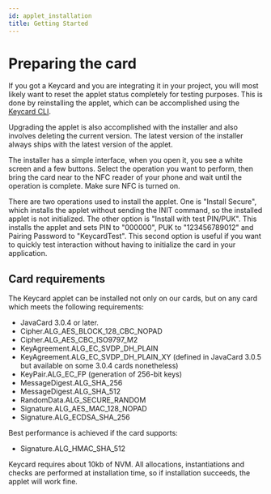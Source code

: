 ```yaml
---
id: applet_installation
title: Getting Started
---
```


# Preparing the card

If you got a Keycard and you are integrating it in your project, you will most likely want to reset the applet status completely for testing purposes. This is done by reinstalling the applet, which can be accomplished using the [Keycard CLI](https://github.com/status-im/keycard-cli).

Upgrading the applet is also accomplished with the installer and also involves deleting the current version. The latest version of the installer always ships with the latest version of the applet.

The installer has a simple interface, when you open it, you see a white screen and a few buttons. Select the operation you want to perform, then bring the card near to the NFC reader of your phone and wait until the operation is complete. Make sure NFC is turned on.

There are two operations used to install the applet. One is "Install Secure", which installs the applet without sending the INIT command, so the installed applet is not initialized. The other option is "Install with test PIN/PUK". This installs the applet and sets PIN to "000000", PUK to "123456789012" and Pairing Password to "KeycardTest". This second option is useful if you want to quickly test interaction without having to initialize the card in your application.

## Card requirements

The Keycard applet can be installed not only on our cards, but on any card which meets the following requirements:

* JavaCard 3.0.4 or later.
* Cipher.ALG_AES_BLOCK_128_CBC_NOPAD
* Cipher.ALG_AES_CBC_ISO9797_M2
* KeyAgreement.ALG_EC_SVDP_DH_PLAIN
* KeyAgreement.ALG_EC_SVDP_DH_PLAIN_XY (defined in JavaCard 3.0.5 but available on some 3.0.4 cards nonetheless)
* KeyPair.ALG_EC_FP (generation of 256-bit keys)
* MessageDigest.ALG_SHA_256
* MessageDigest.ALG_SHA_512
* RandomData.ALG_SECURE_RANDOM
* Signature.ALG_AES_MAC_128_NOPAD
* Signature.ALG_ECDSA_SHA_256

Best performance is achieved if the card supports:

* Signature.ALG_HMAC_SHA_512

Keycard requires about 10kb of NVM. All allocations, instantiations and checks are performed at installation time, so if installation succeeds, the applet will work fine.

